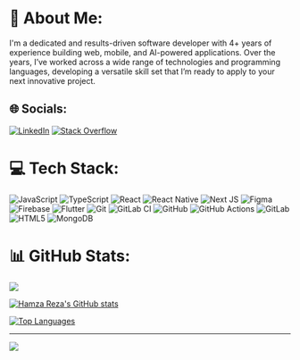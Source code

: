 # 💫 About Me:
I'm a dedicated and results-driven software developer with 4+ years of experience building web, mobile, and AI-powered applications. Over the years, I’ve worked across a wide range of technologies and programming languages, developing a versatile skill set that I’m ready to apply to your next innovative project.


## 🌐 Socials:
[![LinkedIn](https://img.shields.io/badge/LinkedIn-%230077B5.svg?logo=linkedin&logoColor=white)](https://linkedin.com/in/hamza-reza-42b625180) [![Stack Overflow](https://img.shields.io/badge/-Stackoverflow-FE7A16?logo=stack-overflow&logoColor=white)](https://stackoverflow.com/users/15017258) 

# 💻 Tech Stack:
![JavaScript](https://img.shields.io/badge/javascript-%23323330.svg?style=for-the-badge&logo=javascript&logoColor=%23F7DF1E) ![TypeScript](https://img.shields.io/badge/typescript-%23007ACC.svg?style=for-the-badge&logo=typescript&logoColor=white) ![React](https://img.shields.io/badge/react-%2320232a.svg?style=for-the-badge&logo=react&logoColor=%2361DAFB) ![React Native](https://img.shields.io/badge/react_native-%2320232a.svg?style=for-the-badge&logo=react&logoColor=%2361DAFB) ![Next JS](https://img.shields.io/badge/Next-black?style=for-the-badge&logo=next.js&logoColor=white) ![Figma](https://img.shields.io/badge/figma-%23F24E1E.svg?style=for-the-badge&logo=figma&logoColor=white) ![Firebase](https://img.shields.io/badge/firebase-a08021?style=for-the-badge&logo=firebase&logoColor=ffcd34) ![Flutter](https://img.shields.io/badge/Flutter-%2302569B.svg?style=for-the-badge&logo=Flutter&logoColor=white) ![Git](https://img.shields.io/badge/git-%23F05033.svg?style=for-the-badge&logo=git&logoColor=white) ![GitLab CI](https://img.shields.io/badge/gitlab%20CI-%23181717.svg?style=for-the-badge&logo=gitlab&logoColor=white) ![GitHub](https://img.shields.io/badge/github-%23121011.svg?style=for-the-badge&logo=github&logoColor=white) ![GitHub Actions](https://img.shields.io/badge/github%20actions-%232671E5.svg?style=for-the-badge&logo=githubactions&logoColor=white) ![GitLab](https://img.shields.io/badge/gitlab-%23181717.svg?style=for-the-badge&logo=gitlab&logoColor=white) ![HTML5](https://img.shields.io/badge/html5-%23E34F26.svg?style=for-the-badge&logo=html5&logoColor=white) ![MongoDB](https://img.shields.io/badge/MongoDB-%234ea94b.svg?style=for-the-badge&logo=mongodb&logoColor=white)
# 📊 GitHub Stats:
![](https://nirzak-streak-stats.vercel.app/?user=HamzaReza&theme=dark&hide_border=true)<br/>

<a href="http://www.github.com/HamzaReza"><img src="https://github-readme-stats.vercel.app/api?username=HamzaReza&show_icons=true&hide=&count_private=true&title_color=3382ed&text_color=64748b&icon_color=22c55e&bg_color=0f172a&hide_border=true&show_icons=true" alt="Hamza Reza's GitHub stats" /></a>

<a href="https://github.com/HamzaReza" align="left">
  <img src="https://github-readme-stats.vercel.app/api/top-langs/?username=HamzaReza&cache_seconds=30&langs_count=10&title_color=3382ed&text_color=64748b&icon_color=22c55e&bg_color=0f172a&hide_border=true&locale=en&custom_title=Top%20%Languages" alt="Top Languages" />
</a>



---
[![](https://visitcount.itsvg.in/api?id=HamzaReza&icon=0&color=0)](https://visitcount.itsvg.in)

<!-- Proudly created with GPRM ( https://gprm.itsvg.in ) -->

